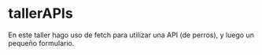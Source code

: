 ﻿# tallerAPIs
En este taller hago uso de fetch para utilizar una API (de perros), y luego un pequeño formulario.
